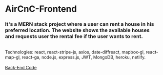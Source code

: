 # AirCnC-Frontend
### It's a MERN stack project where a user can rent a house in his preferred location. The website shows the available houses and requests user the rental fee if the user wants to rent.
\
Technologies: react, react-stripe-js, axios, date-diffreact, mapbox-gl, react-map-gl, react-ga, node.js, express.js, JWT, MongoDB, heroku, netlify.
\
\
[Back-End Code](https://github.com/ornob011/AirCnC-backend)
